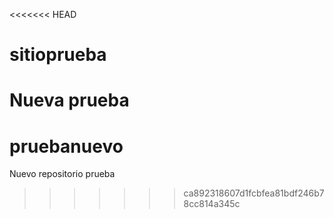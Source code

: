<<<<<<< HEAD
# sitioprueba
Nueva prueba
=======
# pruebanuevo
Nuevo repositorio prueba
>>>>>>> ca892318607d1fcbfea81bdf246b78cc814a345c
